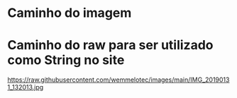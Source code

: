 # Caminho do imagem

# Caminho do raw para ser utilizado como String no site
https://raw.githubusercontent.com/wemmelotec/images/main/IMG_20190131_132013.jpg
